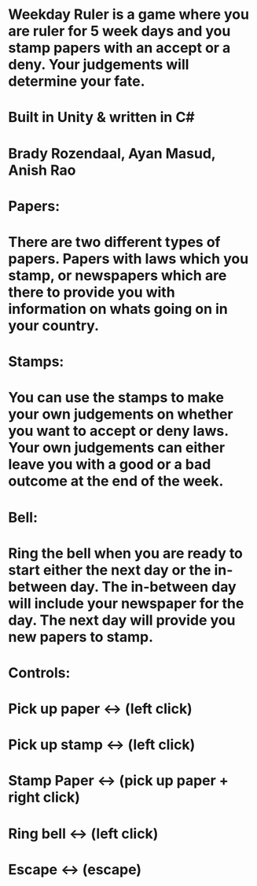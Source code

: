 # Weekday Ruler is a game where you are ruler for 5 week days and you stamp papers with an accept or a deny. Your judgements will determine your fate.
# Built in Unity & written in C#
# Brady Rozendaal, Ayan Masud, Anish Rao
# 
# Papers:
# There are two different types of papers. Papers with laws which you stamp, or newspapers which are there to provide you with information on whats going on in your country.
# 
# Stamps:
# You can use the stamps to make your own judgements on whether you want to accept or deny laws. Your own judgements can either leave you with a good or a bad outcome at the end of the week.
# 
# Bell:
# Ring the bell when you are ready to start either the next day or the in-between day. The in-between day will include your newspaper for the day. The next day will provide you new papers to stamp.
# 
# 
# Controls:
#   Pick up paper    <->    (left click)
#   Pick up stamp    <->    (left click)
#   Stamp Paper      <->    (pick up paper + right click)
#   Ring bell        <->    (left click)
#   Escape           <->    (escape)
